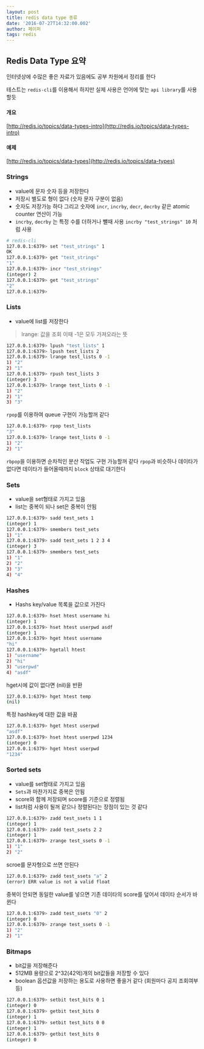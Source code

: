 ```yaml
---
layout: post
title: redis data type 종류
date: '2016-07-27T14:32:00.002'
author: 페이퍼
tags: redis
---
```


## Redis Data Type 요약
인터넷상에 수많은 좋은 자료가 있음에도 공부 차원에서 정리를 한다

테스트는 `redis-cli`를 이용해서 하지만 실제 사용은 언어에 맞는 `api library`를 사용 할듯 

#### 개요
[http://redis.io/topics/data-types-intro](http://redis.io/topics/data-types-intro)

#### 예제
[http://redis.io/topics/data-types](http://redis.io/topics/data-types)

### Strings
- value에 문자 숫자 등을 저장한다
- 저장시 별도로 형이 없다 (숫자 문자 구분이 없음)
- 숫자도 저장가능 하다 그리고 숫자에 `incr`, `incrby`, `decr`, `decrby` 같은 atomic counter 연산이 가능
- `incrby`, `decrby` 는 특정 수를 더하거나 뺄때 사용 `incrby "test_strings" 10` 처럼 사용 

```bash
# redis-cli
127.0.0.1:6379> set "test_strings" 1
OK
127.0.0.1:6379> get "test_strings"
"1"
127.0.0.1:6379> incr "test_strings"
(integer) 2
127.0.0.1:6379> get "test_strings"
"2"
127.0.0.1:6379>
```

### Lists
- value에 list를 저장한다

> lrange: 값을 조회 이때 -1은 모두 가져오라는 뜻

```bash
127.0.0.1:6379> lpush "test_lists" 1
127.0.0.1:6379> lpush test_lists 2
127.0.0.1:6379> lrange test_lists 0 -1
1) "2"
2) "1"
127.0.0.1:6379> rpush test_lists 3
(integer) 3
127.0.0.1:6379> lrange test_lists 0 -1
1) "2"
2) "1"
3) "3"
```

`rpop`를 이용하여 queue 구현이 가능할꺼 같다

```bash
127.0.0.1:6379> rpop test_lists
"3"
127.0.0.1:6379> lrange test_lists 0 -1
1) "2"
2) "1"
```

`rbpop`을 이용하면 순차적인 분산 작업도 구현 가능할꺼 같다 `rpop`과 비슷하나 데이타가 없다면 데이타가 들어올때까지 `block` 상태로 대기한다 

### Sets
- value을 set형태로 가지고 있음
- list는 중복이 되나 set은 중복이 안됨

```bash
127.0.0.1:6379> sadd test_sets 1
(integer) 1
127.0.0.1:6379> smembers test_sets
1) "1"
127.0.0.1:6379> sadd test_sets 1 2 3 4
(integer) 3
127.0.0.1:6379> smembers test_sets
1) "1"
2) "2"
3) "3"
4) "4"
```

### Hashes
- Hashs key/value 목록을 값으로 가진다

```bash
127.0.0.1:6379> hset htest username hi
(integer) 1
127.0.0.1:6379> hset htest userpwd asdf
(integer) 1
127.0.0.1:6379> hget htest username
"hi"
127.0.0.1:6379> hgetall htest
1) "username"
2) "hi"
3) "userpwd"
4) "asdf"
```

hget시에 값이 없다면 (nil)을 반환

```bash
127.0.0.1:6379> hget htest temp
(nil)
```

특정 hashkey에 대한 값을 바꿈 

```bash
127.0.0.1:6379> hget htest userpwd
"asdf"
127.0.0.1:6379> hset htest userpwd 1234
(integer) 0
127.0.0.1:6379> hget htest userpwd
"1234"
```


### Sorted sets
- value를 set형태로 가지고 있음
- `Sets`과 마찬가지로 중복은 안됨
- score와 함께 저장되며 score를 기준으로 정렬됨
- list처럼 사용이 될꺼 같으나 정렬된다는 장점이 있는 것 같다

```bash
127.0.0.1:6379> zadd test_ssets 1 1
(integer) 1
127.0.0.1:6379> zadd test_ssets 2 2
(integer) 1
127.0.0.1:6379> zrange test_ssets 0 -1
1) "1"
2) "2"
```

scroe를 문자형으로 쓰면 안된다

```bash
127.0.0.1:6379> zadd test_ssets "a" 2
(error) ERR value is not a valid float
```


중복이 안되면 동일한 value를 넣으면 기존 데이타의 score를 덮어서 데이타 순서가 바뀐다

```bash
127.0.0.1:6379> zadd test_ssets "0" 2
(integer) 0
127.0.0.1:6379> zrange test_ssets 0 -1
1) "2"
2) "1"
```


### Bitmaps
- bit값을 저장해준다
- 512MB 용량으로 2^32(42억)개의 bit값들을 저장할 수 있다
- boolean 옵션값을 저장하는 용도로 사용하면 좋을거 같다 (회원마다 공지 조회여부 등)

```bash
127.0.0.1:6379> setbit test_bits 0 1
(integer) 0
127.0.0.1:6379> getbit test_bits 0
(integer) 1
127.0.0.1:6379> setbit test_bits 0 0
(integer) 1
127.0.0.1:6379> getbit test_bits 0
(integer) 0
```



